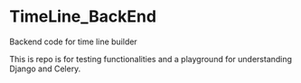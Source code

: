 # TimeLine_BackEnd
Backend code for time line builder

This is repo is for testing functionalities and a playground for understanding Django and Celery.
